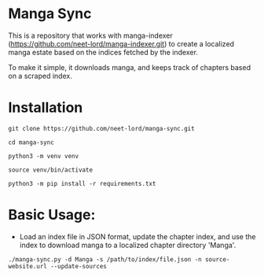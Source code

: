 Manga Sync
==========

This is a repository that works with manga-indexer (https://github.com/neet-lord/manga-indexer.git) to create a localized manga estate based on the indices fetched by the indexer.

To make it simple, it downloads manga, and keeps track of chapters based on a scraped index.

Installation
============
```
git clone https://github.com/neet-lord/manga-sync.git

cd manga-sync

python3 -m venv venv

source venv/bin/activate

python3 -m pip install -r requirements.txt
```
Basic Usage:
============

+ Load an index file in JSON format, update the chapter index, and use the index to download manga to a localized chapter directory 'Manga'.
  
```
./manga-sync.py -d Manga -s /path/to/index/file.json -n source-website.url --update-sources
```